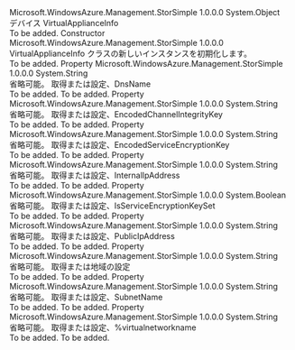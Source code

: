 <Type Name="VirtualApplianceInfo" FullName="Microsoft.WindowsAzure.Management.StorSimple.Models.VirtualApplianceInfo">
  <TypeSignature Language="C#" Value="public class VirtualApplianceInfo" />
  <TypeSignature Language="ILAsm" Value=".class public auto ansi beforefieldinit VirtualApplianceInfo extends System.Object" />
  <TypeSignature Language="DocId" Value="T:Microsoft.WindowsAzure.Management.StorSimple.Models.VirtualApplianceInfo" />
  <TypeSignature Language="VB.NET" Value="Public Class VirtualApplianceInfo" />
  <TypeSignature Language="F#" Value="type VirtualApplianceInfo = class" />
  <AssemblyInfo>
    <AssemblyName>Microsoft.WindowsAzure.Management.StorSimple</AssemblyName>
    <AssemblyVersion>1.0.0.0</AssemblyVersion>
  </AssemblyInfo>
  <Base>
    <BaseTypeName>System.Object</BaseTypeName>
  </Base>
  <Interfaces />
  <Docs>
    <summary>
            デバイス VirtualApplianceInfo
            </summary>
    <remarks>To be added.</remarks>
  </Docs>
  <Members>
    <Member MemberName=".ctor">
      <MemberSignature Language="C#" Value="public VirtualApplianceInfo ();" />
      <MemberSignature Language="ILAsm" Value=".method public hidebysig specialname rtspecialname instance void .ctor() cil managed" />
      <MemberSignature Language="DocId" Value="M:Microsoft.WindowsAzure.Management.StorSimple.Models.VirtualApplianceInfo.#ctor" />
      <MemberSignature Language="VB.NET" Value="Public Sub New ()" />
      <MemberType>Constructor</MemberType>
      <AssemblyInfo>
        <AssemblyName>Microsoft.WindowsAzure.Management.StorSimple</AssemblyName>
        <AssemblyVersion>1.0.0.0</AssemblyVersion>
      </AssemblyInfo>
      <Parameters />
      <Docs>
        <summary>
            VirtualApplianceInfo クラスの新しいインスタンスを初期化します。
            </summary>
        <remarks>To be added.</remarks>
      </Docs>
    </Member>
    <Member MemberName="DnsName">
      <MemberSignature Language="C#" Value="public string DnsName { get; set; }" />
      <MemberSignature Language="ILAsm" Value=".property instance string DnsName" />
      <MemberSignature Language="DocId" Value="P:Microsoft.WindowsAzure.Management.StorSimple.Models.VirtualApplianceInfo.DnsName" />
      <MemberSignature Language="VB.NET" Value="Public Property DnsName As String" />
      <MemberSignature Language="F#" Value="member this.DnsName : string with get, set" Usage="Microsoft.WindowsAzure.Management.StorSimple.Models.VirtualApplianceInfo.DnsName" />
      <MemberType>Property</MemberType>
      <AssemblyInfo>
        <AssemblyName>Microsoft.WindowsAzure.Management.StorSimple</AssemblyName>
        <AssemblyVersion>1.0.0.0</AssemblyVersion>
      </AssemblyInfo>
      <ReturnValue>
        <ReturnType>System.String</ReturnType>
      </ReturnValue>
      <Docs>
        <summary>
            省略可能。 取得または設定、DnsName
            </summary>
        <value>To be added.</value>
        <remarks>To be added.</remarks>
      </Docs>
    </Member>
    <Member MemberName="EncodedChannelIntegrityKey">
      <MemberSignature Language="C#" Value="public string EncodedChannelIntegrityKey { get; set; }" />
      <MemberSignature Language="ILAsm" Value=".property instance string EncodedChannelIntegrityKey" />
      <MemberSignature Language="DocId" Value="P:Microsoft.WindowsAzure.Management.StorSimple.Models.VirtualApplianceInfo.EncodedChannelIntegrityKey" />
      <MemberSignature Language="VB.NET" Value="Public Property EncodedChannelIntegrityKey As String" />
      <MemberSignature Language="F#" Value="member this.EncodedChannelIntegrityKey : string with get, set" Usage="Microsoft.WindowsAzure.Management.StorSimple.Models.VirtualApplianceInfo.EncodedChannelIntegrityKey" />
      <MemberType>Property</MemberType>
      <AssemblyInfo>
        <AssemblyName>Microsoft.WindowsAzure.Management.StorSimple</AssemblyName>
        <AssemblyVersion>1.0.0.0</AssemblyVersion>
      </AssemblyInfo>
      <ReturnValue>
        <ReturnType>System.String</ReturnType>
      </ReturnValue>
      <Docs>
        <summary>
            省略可能。 取得または設定、EncodedChannelIntegrityKey
            </summary>
        <value>To be added.</value>
        <remarks>To be added.</remarks>
      </Docs>
    </Member>
    <Member MemberName="EncodedServiceEncryptionKey">
      <MemberSignature Language="C#" Value="public string EncodedServiceEncryptionKey { get; set; }" />
      <MemberSignature Language="ILAsm" Value=".property instance string EncodedServiceEncryptionKey" />
      <MemberSignature Language="DocId" Value="P:Microsoft.WindowsAzure.Management.StorSimple.Models.VirtualApplianceInfo.EncodedServiceEncryptionKey" />
      <MemberSignature Language="VB.NET" Value="Public Property EncodedServiceEncryptionKey As String" />
      <MemberSignature Language="F#" Value="member this.EncodedServiceEncryptionKey : string with get, set" Usage="Microsoft.WindowsAzure.Management.StorSimple.Models.VirtualApplianceInfo.EncodedServiceEncryptionKey" />
      <MemberType>Property</MemberType>
      <AssemblyInfo>
        <AssemblyName>Microsoft.WindowsAzure.Management.StorSimple</AssemblyName>
        <AssemblyVersion>1.0.0.0</AssemblyVersion>
      </AssemblyInfo>
      <ReturnValue>
        <ReturnType>System.String</ReturnType>
      </ReturnValue>
      <Docs>
        <summary>
            省略可能。 取得または設定、EncodedServiceEncryptionKey
            </summary>
        <value>To be added.</value>
        <remarks>To be added.</remarks>
      </Docs>
    </Member>
    <Member MemberName="InternalIpAddress">
      <MemberSignature Language="C#" Value="public string InternalIpAddress { get; set; }" />
      <MemberSignature Language="ILAsm" Value=".property instance string InternalIpAddress" />
      <MemberSignature Language="DocId" Value="P:Microsoft.WindowsAzure.Management.StorSimple.Models.VirtualApplianceInfo.InternalIpAddress" />
      <MemberSignature Language="VB.NET" Value="Public Property InternalIpAddress As String" />
      <MemberSignature Language="F#" Value="member this.InternalIpAddress : string with get, set" Usage="Microsoft.WindowsAzure.Management.StorSimple.Models.VirtualApplianceInfo.InternalIpAddress" />
      <MemberType>Property</MemberType>
      <AssemblyInfo>
        <AssemblyName>Microsoft.WindowsAzure.Management.StorSimple</AssemblyName>
        <AssemblyVersion>1.0.0.0</AssemblyVersion>
      </AssemblyInfo>
      <ReturnValue>
        <ReturnType>System.String</ReturnType>
      </ReturnValue>
      <Docs>
        <summary>
            省略可能。 取得または設定、InternalIpAddress
            </summary>
        <value>To be added.</value>
        <remarks>To be added.</remarks>
      </Docs>
    </Member>
    <Member MemberName="IsServiceEncryptionKeySet">
      <MemberSignature Language="C#" Value="public bool IsServiceEncryptionKeySet { get; set; }" />
      <MemberSignature Language="ILAsm" Value=".property instance bool IsServiceEncryptionKeySet" />
      <MemberSignature Language="DocId" Value="P:Microsoft.WindowsAzure.Management.StorSimple.Models.VirtualApplianceInfo.IsServiceEncryptionKeySet" />
      <MemberSignature Language="VB.NET" Value="Public Property IsServiceEncryptionKeySet As Boolean" />
      <MemberSignature Language="F#" Value="member this.IsServiceEncryptionKeySet : bool with get, set" Usage="Microsoft.WindowsAzure.Management.StorSimple.Models.VirtualApplianceInfo.IsServiceEncryptionKeySet" />
      <MemberType>Property</MemberType>
      <AssemblyInfo>
        <AssemblyName>Microsoft.WindowsAzure.Management.StorSimple</AssemblyName>
        <AssemblyVersion>1.0.0.0</AssemblyVersion>
      </AssemblyInfo>
      <ReturnValue>
        <ReturnType>System.Boolean</ReturnType>
      </ReturnValue>
      <Docs>
        <summary>
            省略可能。 取得または設定、IsServiceEncryptionKeySet
            </summary>
        <value>To be added.</value>
        <remarks>To be added.</remarks>
      </Docs>
    </Member>
    <Member MemberName="PublicIpAddress">
      <MemberSignature Language="C#" Value="public string PublicIpAddress { get; set; }" />
      <MemberSignature Language="ILAsm" Value=".property instance string PublicIpAddress" />
      <MemberSignature Language="DocId" Value="P:Microsoft.WindowsAzure.Management.StorSimple.Models.VirtualApplianceInfo.PublicIpAddress" />
      <MemberSignature Language="VB.NET" Value="Public Property PublicIpAddress As String" />
      <MemberSignature Language="F#" Value="member this.PublicIpAddress : string with get, set" Usage="Microsoft.WindowsAzure.Management.StorSimple.Models.VirtualApplianceInfo.PublicIpAddress" />
      <MemberType>Property</MemberType>
      <AssemblyInfo>
        <AssemblyName>Microsoft.WindowsAzure.Management.StorSimple</AssemblyName>
        <AssemblyVersion>1.0.0.0</AssemblyVersion>
      </AssemblyInfo>
      <ReturnValue>
        <ReturnType>System.String</ReturnType>
      </ReturnValue>
      <Docs>
        <summary>
            省略可能。 取得または設定、PublicIpAddress
            </summary>
        <value>To be added.</value>
        <remarks>To be added.</remarks>
      </Docs>
    </Member>
    <Member MemberName="Region">
      <MemberSignature Language="C#" Value="public string Region { get; set; }" />
      <MemberSignature Language="ILAsm" Value=".property instance string Region" />
      <MemberSignature Language="DocId" Value="P:Microsoft.WindowsAzure.Management.StorSimple.Models.VirtualApplianceInfo.Region" />
      <MemberSignature Language="VB.NET" Value="Public Property Region As String" />
      <MemberSignature Language="F#" Value="member this.Region : string with get, set" Usage="Microsoft.WindowsAzure.Management.StorSimple.Models.VirtualApplianceInfo.Region" />
      <MemberType>Property</MemberType>
      <AssemblyInfo>
        <AssemblyName>Microsoft.WindowsAzure.Management.StorSimple</AssemblyName>
        <AssemblyVersion>1.0.0.0</AssemblyVersion>
      </AssemblyInfo>
      <ReturnValue>
        <ReturnType>System.String</ReturnType>
      </ReturnValue>
      <Docs>
        <summary>
            省略可能。 取得または地域の設定
            </summary>
        <value>To be added.</value>
        <remarks>To be added.</remarks>
      </Docs>
    </Member>
    <Member MemberName="SubnetName">
      <MemberSignature Language="C#" Value="public string SubnetName { get; set; }" />
      <MemberSignature Language="ILAsm" Value=".property instance string SubnetName" />
      <MemberSignature Language="DocId" Value="P:Microsoft.WindowsAzure.Management.StorSimple.Models.VirtualApplianceInfo.SubnetName" />
      <MemberSignature Language="VB.NET" Value="Public Property SubnetName As String" />
      <MemberSignature Language="F#" Value="member this.SubnetName : string with get, set" Usage="Microsoft.WindowsAzure.Management.StorSimple.Models.VirtualApplianceInfo.SubnetName" />
      <MemberType>Property</MemberType>
      <AssemblyInfo>
        <AssemblyName>Microsoft.WindowsAzure.Management.StorSimple</AssemblyName>
        <AssemblyVersion>1.0.0.0</AssemblyVersion>
      </AssemblyInfo>
      <ReturnValue>
        <ReturnType>System.String</ReturnType>
      </ReturnValue>
      <Docs>
        <summary>
            省略可能。 取得または設定、SubnetName
            </summary>
        <value>To be added.</value>
        <remarks>To be added.</remarks>
      </Docs>
    </Member>
    <Member MemberName="VirtualNetworkName">
      <MemberSignature Language="C#" Value="public string VirtualNetworkName { get; set; }" />
      <MemberSignature Language="ILAsm" Value=".property instance string VirtualNetworkName" />
      <MemberSignature Language="DocId" Value="P:Microsoft.WindowsAzure.Management.StorSimple.Models.VirtualApplianceInfo.VirtualNetworkName" />
      <MemberSignature Language="VB.NET" Value="Public Property VirtualNetworkName As String" />
      <MemberSignature Language="F#" Value="member this.VirtualNetworkName : string with get, set" Usage="Microsoft.WindowsAzure.Management.StorSimple.Models.VirtualApplianceInfo.VirtualNetworkName" />
      <MemberType>Property</MemberType>
      <AssemblyInfo>
        <AssemblyName>Microsoft.WindowsAzure.Management.StorSimple</AssemblyName>
        <AssemblyVersion>1.0.0.0</AssemblyVersion>
      </AssemblyInfo>
      <ReturnValue>
        <ReturnType>System.String</ReturnType>
      </ReturnValue>
      <Docs>
        <summary>
            省略可能。 取得または設定、%virtualnetworkname
            </summary>
        <value>To be added.</value>
        <remarks>To be added.</remarks>
      </Docs>
    </Member>
  </Members>
</Type>